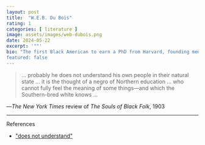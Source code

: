 ```yaml
---
layout: post
title:  "W.E.B. Du Bois"
rating: 1
categories: [ literature ]
image: assets/images/web-dubois.png
date: 2024-05-22
excerpt: '""'
bio: "The first Black American to earn a PhD from Harvard, founding member of the NAACP. There are buildings, schools, humanitarian awards, and an orchestra named after him.
featured: false
---
```


> ... probably he does not understand his own people in their natural state ... it is the thought of a negro of Northern education ... who cannot fully feel the meaning of some things—and which the Southern-bred white knows ...

—_The New York Times_ review of _The Souls of Black Folk_, 1903

---

References

- ["does not understand"](https://archive.nytimes.com/www.nytimes.com/books/99/04/25/specials/dubois-souls.html)
